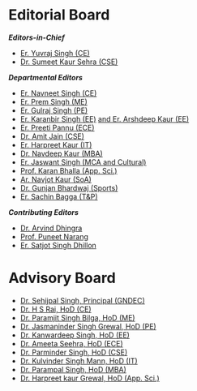 # Editorial Board  


***Editors-in-Chief***

- [Er. Yuvraj Singh (CE)](Profiles/YJS.md)
- [Dr. Sumeet Kaur Sehra (CSE)](https://gndec.ac.in/faculty/?id=95)



***Departmental Editors***

- [Er. Navneet Singh (CE)](https://gndec.ac.in/faculty/?id=343)
- [Er. Prem Singh (ME)](https://gndec.ac.in/faculty/?id=102)
- [Er. Gulraj Singh (PE)](https://gndec.ac.in/faculty/?id=158)
- [Er. Karanbir Singh (EE)](https://gndec.ac.in/faculty/?id=341) [and Er. Arshdeep Kaur (EE)](https://gndec.ac.in/faculty/?id=271)
- [Er. Preeti Pannu (ECE)](https://gndec.ac.in/faculty/?id=267)
- [Dr. Amit Jain (CSE)](https://gndec.ac.in/faculty/?id=332)
- [Er. Harpreet Kaur (IT)](https://gndec.ac.in/faculty/?id=231)
- [Dr. Navdeep Kaur (MBA)](https://gndec.ac.in/faculty/?id=169)
- [Er. Jaswant Singh (MCA and Cultural)](https://gndec.ac.in/faculty/?id=333)
- [Prof. Karan Bhalla (App. Sci.)](https://gndec.ac.in/faculty/?id=273)
- [Ar. Navjot Kaur (SoA)](Profiles/Navjot.md)
- [Dr. Gunjan Bhardwaj (Sports)](https://gndec.ac.in/faculty/?id=33)
- [Er. Sachin Bagga (T&P)](https://gndec.ac.in/faculty/?id=208)

***Contributing Editors***

- [Dr. Arvind Dhingra](https://gndec.ac.in/faculty/?id=68)
- [Prof. Puneet Narang](https://gndec.ac.in/faculty/?id=72)
- [Er. Satjot Singh Dhillon](https://gndec.ac.in/faculty/?id=182)


# Advisory Board

- [Dr. Sehijpal Singh, Principal (GNDEC)](https://gndec.ac.in/faculty/?id=7)
- [Dr. H S Rai, HoD (CE)](https://gndec.ac.in/faculty/?id=268)
- [Dr. Paramjit Singh Bilga, HoD (ME)](https://gndec.ac.in/faculty/?id=175)
- [Dr. Jasmaninder Singh Grewal, HoD (PE)](https://gndec.ac.in/faculty/?id=161)
- [Dr. Kanwardeep Singh, HoD (EE)](https://gndec.ac.in/faculty/?id=61)
- [Dr. Ameeta Seehra, HoD (ECE)](https://gndec.ac.in/faculty/?id=44)
- [Dr. Parminder Singh, HoD (CSE)](https://gndec.ac.in/faculty/?id=4)
- [Dr. Kulvinder Singh Mann, HoD (IT)](https://gndec.ac.in/faculty/?id=53)
- [Dr. Parampal Singh, HoD (MBA)](https://gndec.ac.in/faculty/?id=168)
- [Dr. Harpreet kaur Grewal, HoD (App. Sci.)](https://gndec.ac.in/faculty/?id=71)
